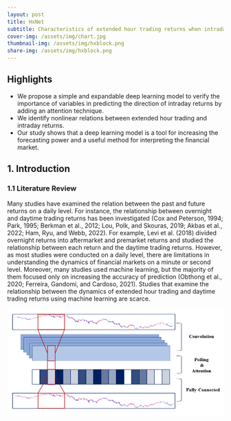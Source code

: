 ```yaml
---
layout: post
title: HxNet  
subtitle: Characteristics of extended hour trading returns when intraday returns increase
cover-img: /assets/img/chart.jpg
thumbnail-img: /assets/img/hxblock.png
share-img: /assets/img/hxblock.png
---
```


## Highlights
- We propose a simple and expandable deep learning model to verify the importance of variables in predicting the direction of intraday returns by adding an attention technique.
- We identify nonlinear relations between extended hour trading and intraday returns.
- Our study shows that a deep learning model is a tool for increasing the forecasting power and a useful method for interpreting the financial market.

## 1. Introduction
### 1.1 Literature Review
Many studies have examined the relation between the past and future returns on a daily level. For instance, the relationship between overnight and daytime trading returns has been investigated (Cox and Peterson, 1994; Park, 1995; Berkman et al., 2012; Lou, Polk, and Skouras, 2019; Akbas et al., 2022; Ham, Ryu, and Webb, 2022). For example, Levi et al. (2018) divided overnight returns into aftermarket and premarket returns and studied the relationship between each return and the daytime trading returns. However, as most studies were conducted on a daily level, there are limitations in understanding the dynamics of financial markets on a minute or second level. Moreover, many studies used machine learning, but the majority of them focused only on increasing the accuracy of prediction (Obthong et al., 2020; Ferreira, Gandomi, and Cardoso, 2021). Studies that examine the relationship between the dynamics of extended hour trading and daytime trading returns using machine learning are scarce.

![hxblock](/assets/img/intext_hxblock.PNG)



